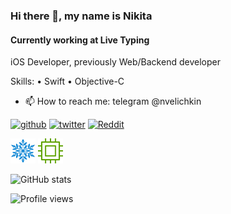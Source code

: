 ### Hi there 👋, my name is Nikita
#### Currently working at Live Typing

iOS Developer, previously Web/Backend developer

Skills: • Swift • Objective-C

- 📫 How to reach me: telegram @nvelichkin 


[<img src='https://cdn.jsdelivr.net/npm/simple-icons@3.0.1/icons/github.svg' alt='github' height='40'>](https://github.com/nvelichkin)  [<img src='https://cdn.jsdelivr.net/npm/simple-icons@3.0.1/icons/twitter.svg' alt='twitter' height='40'>](https://twitter.com/bashka633)  [<img src='https://cdn.jsdelivr.net/npm/simple-icons@3.0.1/icons/reddit.svg' alt='Reddit' height='40'>](https://www.reddit.com/user/kaeltheslayer123)  

<a href='https://archiveprogram.github.com/'><img src='https://raw.githubusercontent.com/acervenky/animated-github-badges/master/assets/acbadge.gif' width='40' height='40'></a> <a href='https://docs.github.com/en/developers'><img src='https://raw.githubusercontent.com/acervenky/animated-github-badges/master/assets/devbadge.gif' width='40' height='40'></a> 

![GitHub stats](https://github-readme-stats.vercel.app/api?username=nvelichkin&show_icons=true)  

![Profile views](https://komarev.com/ghpvc/?username=nvelichkin)
